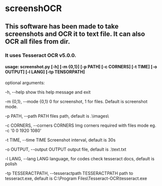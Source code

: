 # screenshOCR

## This software has been made to take screenshots and OCR it to text file. It can also OCR all files from dir.

### It uses Tesseract OCR v5.0.0.

#### usage: screenshot.py [-h] [-m {0,1}] [-p PATH] [-c CORNERS] [-t TIME] [-o OUTPUT] [-l LANG] [-tp TENSORPATH]

optional arguments:

  -h, --help            show this help message and exit
  
  -m {0,1}, --mode {0,1}
                        0 for screenshot, 1 for files. Default is screenshot mode.
                        
  -p PATH, --path PATH  files path, default is .\images\
  
  -c CORNERS, --corners CORNERS
                        Img corners required with files mode eg. -c '0 0 1920 1080'
                        
  -t TIME, --time TIME  Screenshot interval, default is 30s
  
  -o OUTPUT, --output OUTPUT
                        output file, default is .\text.txt
                        
  -l LANG, --lang LANG  language, for codes check tesseract docs, default is polish
  
  -tp TESSERACTPATH, --tesseractpath TESSERACTPATH
                        path to tesseract.exe, default is C:\Program Files\Tesseract-OCR\tesseract.exe

